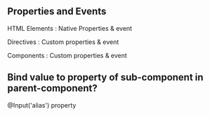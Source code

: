 ## Properties and Events
  HTML Elements : Native Properties & event

  Directives    : Custom properties & event

  Components    : Custom properties & event


## Bind value to property of sub-component in parent-component?
  @Input('alias') property 